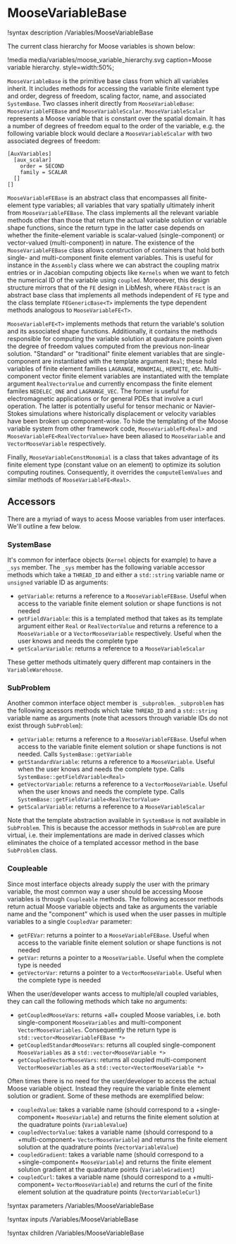 # MooseVariableBase

!syntax description /Variables/MooseVariableBase

The current class hierarchy for Moose variables is shown below:

!media media/variables/moose_variable_hierarchy.svg
       caption=Moose variable hierarchy.
       style=width:50%;

`MooseVariableBase` is the primitive base class from which all variables
inherit. It includes methods for accessing the variable finite element type and
order, degress of freedom, scaling factor, name, and associated
`SystemBase`. Two classes inherit directly from `MooseVariableBase`:
`MooseVariableFEBase` and `MooseVariableScalar`. `MooseVariableScalar` represents a
Moose variable that is constant over the spatial domain. It has a number of
degrees of freedom equal to the order of the variable, e.g. the following
variable block would declare a `MooseVariableScalar` with two associated degrees
of freedom:

```
[AuxVariables]
  [aux_scalar]
    order = SECOND
    family = SCALAR
  []
[]
```

`MooseVariableFEBase` is an abstract class that encompasses all finite-element type
variables; all variables that vary spatially ultimately inherit from
`MooseVariableFEBase`. The class implements all the relevant variable methods other
than those that return the actual variable solution or variable shape functions,
since the return type in
the latter case depends on whether the finite-element variable is scalar-valued
(single-component) or vector-valued (multi-component) in nature. The existence
of the `MooseVariableFEBase` class allows construction of containers that hold both single- and
multi-component finite element variables. This is useful for instance in the
`Assembly` class where we can abstract the coupling matrix entries or in
Jacobian computing
objects like `Kernels` when we want to fetch the numerical ID of the variable
using `coupled`. Moreoever, this design structure mirrors that of the `FE`
design in LibMesh, where `FEAbstract` is an abstract base class that implements
all methods independent of `FE` type and the class
template `FEGenericBase<T>` implements the type dependent methods analogous to
`MooseVariableFE<T>`.

`MooseVariableFE<T>` implements methods that return the variable's solution
and its associated shape functions. Additionally, it contains the methods
responsible for computing the variable solution at quadrature points given the
degree of freedom values computed from the previous non-linear
solution. "Standard" or "traditional" finite element variables that are
single-component are instantiated with the template argument `Real`; these hold
variables of finite element families `LAGRANGE`, `MONOMIAL`, `HERMITE`,
etc. Multi-component vector finite element variables are instantiated with the
template argument `RealVectorValue` and currently encompass the finite element
familes `NEDELEC_ONE` and `LAGRANGE_VEC`. The former is useful for
electromagnetic applications or for general PDEs that involve a curl
operation. The latter is potentially useful for tensor mechanic or Navier-Stokes
simulations where historically displacement or velocity variables have been
broken up component-wise. To hide the templating of the Moose variable system
from other framework code, `MooseVariableFE<Real>` and
`MooseVariableFE<RealVectorValue>` have been aliased to `MooseVariable` and
`VectorMooseVariable` respectively.

Finally, `MooseVariableConstMonomial` is a class that takes advantage of its
finite element type (constant value on an element) to optimize its solution
computing routines. Consequently, it overrides the `computeElemValues` and
similar methods of `MooseVariableFE<Real>`.

## Accessors

There are a myriad of ways to acess Moose variables from user interfaces. We'll
outline a few below.

### SystemBase

It's common for interface objects (`Kernel` objects for example) to have a `_sys`
member. The `_sys` member has the following variable accessor methods which take
a `THREAD_ID` and either a `std::string` variable name or `unsigned` variable ID
as arguments:

- `getVariable`: returns a reference to a `MooseVariableFEBase`. Useful when access
  to the variable finite element solution or shape functions is not needed
- `getFieldVariable`: this is a templated method that takes as its template
  argument either `Real` or `RealVectorValue` and returns a reference to a
  `MooseVariable` or a `VectorMooseVariable` respectively. Useful when the user
  knows and needs the complete type
- `getScalarVariable`: returns a reference to a `MooseVariableScalar`

These getter methods ultimately query different map containers in the `VariableWarehouse`.

### SubProblem

Another common interface object member is `_subproblem`. `_subproblem` has the
following acessors methods which take `THREAD_ID` and a `std::string` variable
name as arguments (note that acessors through variable IDs do not exist through
`SubProblem`):

- `getVariable`: returns a reference to a `MooseVariableFEBase`. Useful when access
  to the variable finite element solution or shape functions is not
  needed. Calls `SystemBase::getVariable`
- `getStandardVariable`: returns a reference to a
  `MooseVariable`. Useful when the user
  knows and needs the complete type. Calls `SystemBase::getFieldVariable<Real>`
- `getVectorVariable`: returns a reference to a
  `VectorMooseVariable`. Useful when the user
  knows and needs the complete type. Calls `SystemBase::getFieldVariable<RealVectorValue>`
- `getScalarVariable`: returns a reference to a `MooseVariableScalar`

Note that the template abstraction available in `SystemBase` is not available in
`SubProblem`. This is because the accessor methods in `SubProblem` are pure
virtual, i.e. their implementations are made in derived classes which eliminates
the choice of a templated accessor method in the base `SubProblem` class.

### Coupleable

Since most interface objects already supply the user with the primary variable,
the most common way a user should be accessing Moose variables is through
`Coupleable` methods. The following accessor methods return actual Moose
variable objects and take as arguments the variable name and the "component"
which is used when the user passes in multiple variables to a single
`CoupledVar` parameter:

- `getFEVar`: returns a pointer to a `MooseVariableFEBase`. Useful when access
  to the variable finite element solution or shape functions is not
  needed
- `getVar`: returns a pointer to a `MooseVariable`. Useful when the complete
  type is needed
- `getVectorVar`: returns a pointer to a `VectorMooseVariable`. Useful when the complete
  type is needed

When the user/developer wants access to multiple/all coupled variables, they can
call the following methods which take no arguments:

- `getCoupledMooseVars`: returns +all+ coupled Moose variables, i.e. both
  single-component `MooseVariables` and multi-component
  `VectorMooseVariables`. Consequently the return type is
  `std::vector<MooseVariableFEBase *>`
- `getCoupledStandardMooseVars`: returns all coupled single-component
  `MooseVariables` as a `std::vector<MooseVariable *>`
- `getCoupledVectorMooseVars`: returns all coupled multi-component
  `VectorMooseVariables` as a `std::vector<VectorMooseVariable *>`

Often times there is no need for the user/developer to access the actual Moose
variable object. Instead they require the variable finite element solution or
gradient. Some of these methods are exemplified below:

- `coupledValue`: takes a variable name (should correspond to a
  +single-component+ `MooseVariable`) and returns the finite element solution
  at the quadrature points (`VariableValue`)
- `coupledVectorValue`: takes a variable name (should correspond to a
  +multi-component+ `VectorMooseVariable`) and returns the finite element solution
  at the quadrature points (`VectorVariableValue`)
- `coupledGradient`: takes a variable name (should correspond to a
  +single-component+ `MooseVariable`) and returns the finite element solution gradient
  at the quadrature points (`VariableGradient`)
- `coupledCurl`: takes a variable name (should correspond to a
  +multi-component+ `VectorMooseVariable`) and returns the curl of the finite element solution
  at the quadrature points (`VectorVariableCurl`)

!syntax parameters /Variables/MooseVariableBase

!syntax inputs /Variables/MooseVariableBase

!syntax children /Variables/MooseVariableBase
